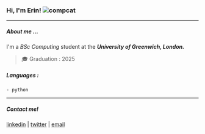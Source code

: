 ### Hi, I'm Erin! ![compcat](https://64.media.tumblr.com/86a4361608ecb37a4b9a2c22b1b678d8/66a299925faff441-0a/s75x75_c1/b849b8eb0805aa223106214d6d06bb686282d78f.gifv)
---
##### About me ...

I'm a *BSc Computing* student at the ***University of Greenwich, London.***

> :mortar_board: Graduation : 2025

##### Languages :
`- python`

---
##### Contact me!
[linkedin](https://www.linkedin.com/in/erin-varney/) | [twitter](https://www.twitter.com/erin__varney) | [email](mailto:erinvarney73@gmail.com?subject=)
